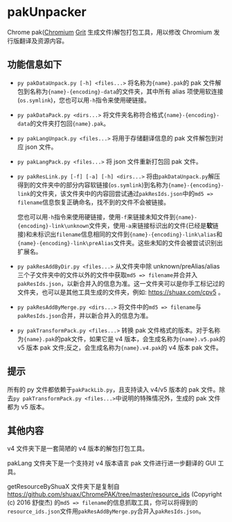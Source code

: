 # pakUnpacker

Chrome pak([Chromium](https://chromium.googlesource.com/) [Grit](https://chromium.googlesource.com/chromium/src/tools/grit/) 生成文件)解包打包工具，用以修改 Chromium 发行版翻译及资源内容。

## 功能信息如下

- `py pakDataUnpack.py [-h] <files...>` 将名称为`{name}.pak`的 pak 文件解包到名称为`{name}-{encoding}-data`的文件夹，其中所有 alias 项使用软连接(`os.symlink`)，您也可以用`-h`指令来使用硬链接。
- `py pakDataPack.py <dirs...>` 将文件夹名称符合格式`{name}-{encoding}-data`的文件夹打包回`{name}.pak`。
- `py pakLangUnpack.py <files...>` 将用于存储翻译信息的 pak 文件解包到对应 json 文件。
- `py pakLangPack.py <files...>` 将 json 文件重新打包回 pak 文件。
- `py pakResLink.py [-f] [-a] [-h] <dirs...>` 将由`pakDataUnpack.py`解压得到的文件夹中的部分内容软链接(`os.symlink`)到名称为`{name}-{encoding}-link`的文件夹，该文件夹中的内容回尝试通过`pakResIds.json`中的`md5 => filename`信息恢复正确命名，找不到的文件不会被链接。
    
    您也可以用`-h`指令来使用硬链接，使用`-f`来链接未知文件到`{name}-{encoding}-link\unknown`文件夹，使用`-a`来链接标识出的文件(已经是**软**链接)和未标识出`filename`信息相同的文件到`{name}-{encoding}-link\alias`和`{name}-{encoding}-link\preAlias`文件夹。这些未知的文件会被尝试识别出扩展名。
- `py pakResAddByDir.py <files...>` 从文件夹中除 unknown/preAlias/alias 三个子文件夹中的文件以外的文件中获取`md5 => filename`并合并入`pakResIds.json`，以新合并入的信息为准。这一文件夹可以是你手工标记过的文件夹，也可以是其他工具生成的文件夹，例如: <https://shuax.com/cpv5> 。
- `py pakResAddByMerge.py <dirs...>` 将文件中的`md5 => filename`与`pakResIds.json`合并，并以新合并入的信息为准。
- `py pakTransformPack.py <files...>` 转换 pak 文件格式的版本。对于名称为`{name}.pak`的pak文件，如果它是 v4 版本，会生成名称为`{name}.v5.pak`的 v5 版本 pak 文件;反之，会生成名称为`{name}.v4.pak`的 v4 版本 pak 文件。

## 提示

所有的 py 文件都依赖于`pakPackLib.py`，且支持读入 v4/v5 版本的 pak 文件。除去`py pakTransformPack.py <files...>`中说明的特殊情况外，生成的 pak 文件都为 v5 版本。

## 其他内容

v4 文件夹下是一套简陋的 v4 版本的解包打包工具。

pakLang 文件夹下是一个支持对 v4 版本语言 pak 文件进行进一步翻译的 GUI 工具。

getResourceByShuaX 文件夹下是复制自 <https://github.com/shuax/ChromePAK/tree/master/resource_ids> (Copyright (c) 2016 舒俊杰) 的`md5 => filename`的信息抓取工具，你可以将得到的`resource_ids.json`文件用`pakResAddByMerge.py`合并入`pakResIds.json`。
